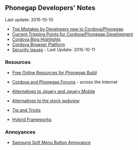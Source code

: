 ## Phonegap Developers' Notes ##
Last update: 2015-10-10

* [Top Mistakes by Developers new to Cordova/Phonegap](new-to-Phonegap.md)
* [Current Tripping Points for Cordova/Phonegap Development](current-tripping-points.md)
* [Cordova Blog Highlights](cordova-blog-highlights.md)
* [Cordova Browser Platform](browser-platform.md)
* [Security Issues](security-issues.md) - Last Update: 2015-10-11

### Resources ###

* [Free Online Resources for Phonegap Build](free-online-resources.md)
* [Cordova and Phonegap Forums](cordova-phonegap-forums.md) - across the Internet
* [Alternatives to Jquery and Jquery Mobile](alternatives-to-jquery-mobile.md)
* [Alternatives to the stock *webview*](webview-alternatives.md)
* [Tip and Tricks](tips-and-tricks.md)

* [Hybrid Frameworks](hybrid-frameworks.md)

### Annoyances ###

* [Samsung Soft Menu Button Annoyance](annoyances/SamsungMenuButton.md)

